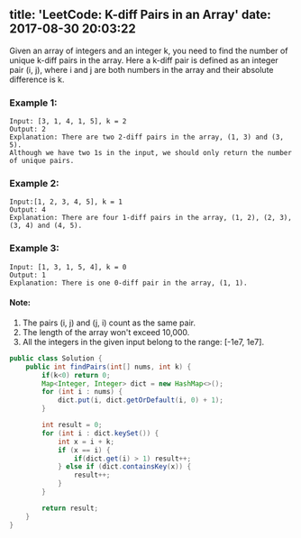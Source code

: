 title: 'LeetCode: K-diff Pairs in an Array'
date: 2017-08-30 20:03:22
---

Given an array of integers and an integer k, you need to find the number of unique k-diff pairs in the array. Here a k-diff pair is defined as an integer pair (i, j), where i and j are both numbers in the array and their absolute difference is k.

### Example 1:
```
Input: [3, 1, 4, 1, 5], k = 2
Output: 2
Explanation: There are two 2-diff pairs in the array, (1, 3) and (3, 5).
Although we have two 1s in the input, we should only return the number of unique pairs.
```
### Example 2:
```
Input:[1, 2, 3, 4, 5], k = 1
Output: 4
Explanation: There are four 1-diff pairs in the array, (1, 2), (2, 3), (3, 4) and (4, 5).
```
### Example 3:
```
Input: [1, 3, 1, 5, 4], k = 0
Output: 1
Explanation: There is one 0-diff pair in the array, (1, 1).
```
#### Note:
1. The pairs (i, j) and (j, i) count as the same pair.
2. The length of the array won't exceed 10,000.
3. All the integers in the given input belong to the range: [-1e7, 1e7].

```java
public class Solution {
    public int findPairs(int[] nums, int k) {
        if(k<0) return 0;
        Map<Integer, Integer> dict = new HashMap<>();
        for (int i : nums) {
            dict.put(i, dict.getOrDefault(i, 0) + 1);
        }

        int result = 0;
        for (int i : dict.keySet()) {
            int x = i + k;
            if (x == i) {
                if(dict.get(i) > 1) result++;
            } else if (dict.containsKey(x)) {
                result++;
            }
        }

        return result;
    }
}
```
